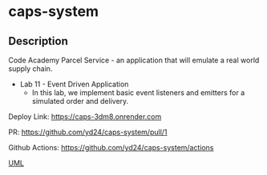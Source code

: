 # caps-system

## Description
Code Academy Parcel Service - an application that will emulate a real world supply chain.

* Lab 11 - Event Driven Application
  * In this lab, we implement basic event listeners and emitters for a simulated order and delivery.

Deploy Link: https://caps-3dm8.onrender.com

PR: https://github.com/yd24/caps-system/pull/1

Github Actions: https://github.com/yd24/caps-system/actions

[UML](./UML.png)